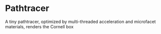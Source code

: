 # Pathtracer
A tiny pathtracer, optimized by multi-threaded acceleration and microfacet materials, renders the Cornell box
